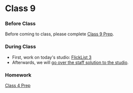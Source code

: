 
# Class 9

### Before Class
Before coming to class, please complete [Class 9 Prep](../class9-prep).

### During Class
* First, work on today's studio: [FlickList 3](../../materials/studios/flicklist-3)
* Afterwards, we will <a href="https://youtu.be/WILnpSi7DDM" target="_blank">go over the staff solution to the studio</a>.


### Homework
[Class 4 Prep](../class4-prep)
